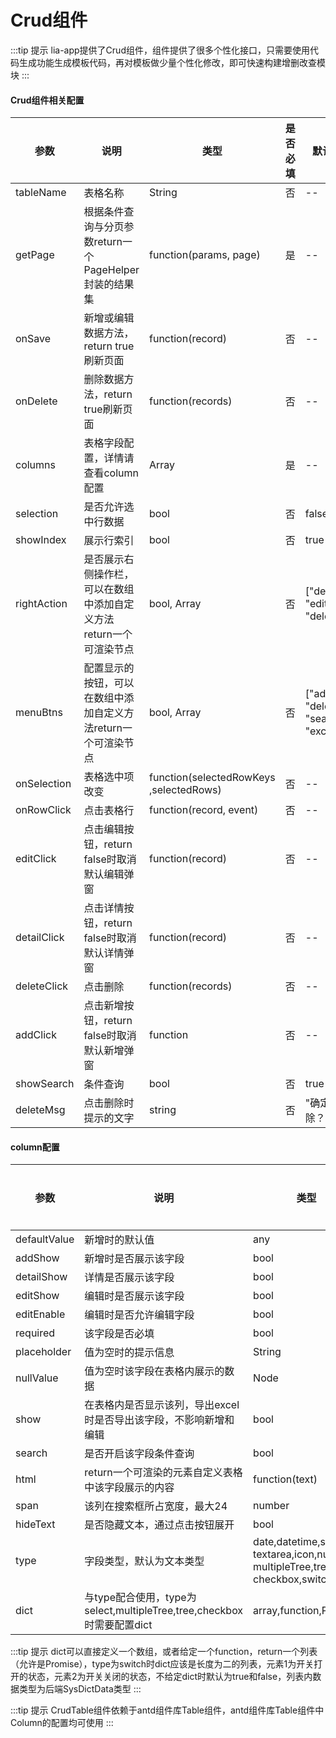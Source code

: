 # Crud组件


:::tip 提示
lia-app提供了Crud组件，组件提供了很多个性化接口，只需要使用代码生成功能生成模板代码，再对模板做少量个性化修改，即可快速构建增删改查模块
:::

#### Crud组件相关配置
| 参数 | 说明 | 类型 | 是否必填 | 默认值 |
| ---  | --- | ---  | ---      | ---   |
| tableName | 表格名称 | String | 否 | -- |
| getPage | 根据条件查询与分页参数return一个PageHelper封装的结果集 | function(params, page) | 是 | -- |
| onSave | 新增或编辑数据方法，return true刷新页面 | function(record) | 否 | -- |
| onDelete | 删除数据方法，return true刷新页面 | function(records) | 否 | -- |
| columns | 表格字段配置，详情请查看column配置 | Array | 是 | -- |
| selection | 是否允许选中行数据 | bool | 否 | false |
| showIndex | 展示行索引 | bool | 否 | true |
| rightAction | 是否展示右侧操作栏，可以在数组中添加自定义方法return一个可渲染节点 | bool, Array | 否 | ["detail", "edit", "delete"] |
| menuBtns | 配置显示的按钮，可以在数组中添加自定义方法return一个可渲染节点 | bool, Array | 否 | ["add", "delete", "search", "excel"] |
| onSelection | 表格选中项改变 | function(selectedRowKeys<br/>,selectedRows) | 否 | -- |
| onRowClick | 点击表格行 | function(record, event) | 否 | -- |
| editClick | 点击编辑按钮，return false时取消默认编辑弹窗 | function(record) | 否 | -- |
| detailClick | 点击详情按钮，return false时取消默认详情弹窗 | function(record) | 否 | -- |
| deleteClick | 点击删除 | function(records) | 否 | -- |
| addClick | 点击新增按钮，return false时取消默认新增弹窗 | function | 否 | -- |
| showSearch | 条件查询 | bool | 否 | true |
| deleteMsg | 点击删除时提示的文字 | string | 否 | "确定删除？" |


#### column配置
| 参数 | 说明 | 类型 | 是否必填 | 默认值 |
| ---  | --- | ---  | ---      | ---   |
| defaultValue | 新增时的默认值 | any | 否 | -- |
| addShow | 新增时是否展示该字段 | bool | 否 | true |
| detailShow | 详情是否展示该字段 | bool | 否 | true |
| editShow | 编辑时是否展示该字段 | bool | 否 | true |
| editEnable | 编辑时是否允许编辑字段 | bool | 否 | true |
| required | 该字段是否必填 | bool | 否 | false |
| placeholder | 值为空时的提示信息 | String | 否 | -- |
| nullValue | 值为空时该字段在表格内展示的数据 | Node | 否 | -- |
| show | 在表格内是否显示该列，导出excel时是否导出该字段，不影响新增和编辑 | bool | 否 | true |
| search | 是否开启该字段条件查询 | bool | 否 | true |
| html | return一个可渲染的元素自定义表格中该字段展示的内容 | function(text) | 否 | -- |
| span | 该列在搜索框所占宽度，最大24 | number | 否 | 6 |
| hideText | 是否隐藏文本，通过点击按钮展开 | bool | 否 | false |
| type | 字段类型，默认为文本类型 | date,datetime,select,<br/>textarea,icon,number,<br/>multipleTree,tree,<br/>checkbox,switch | 否 | -- |
| dict | 与type配合使用，type为select,multipleTree,tree,checkbox时需要配置dict | array,function,Promise | 否 | -- |


:::tip 提示
dict可以直接定义一个数组，或者给定一个function，return一个列表（允许是Promise），type为switch时dict应该是长度为二的列表，元素1为开关打开的状态，元素2为开关关闭的状态，不给定dict时默认为true和false，列表内数据类型为后端SysDictData类型
:::

:::tip 提示
CrudTable组件依赖于antd组件库Table组件，antd组件库Table组件中Column的配置均可使用
:::